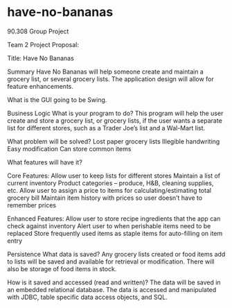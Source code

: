 have-no-bananas
===============

90.308 Group Project

Team 2 Project Proposal:

Title: Have No Bananas

Summary
Have No Bananas will help someone create and maintain a grocery list, or several grocery lists. The application design will allow for feature enhancements.

What is the GUI going to be
Swing.

Business Logic
What is your program to do?
This program will help the user create and store a grocery list, or grocery lists, if the user wants a separate list for different stores, such as a Trader Joe’s list and a Wal-Mart list.

What problem will be solved?
 Lost paper grocery lists
 Illegible handwriting
 Easy modification
 Can store common items

What features will have it?

Core Features:
 Allow user to keep lists for different stores
 Maintain a list of current inventory
 Product categories – produce, H&B, cleaning supplies, etc.
 Allow user to assign a price to items for calculating/estimating total grocery bill
 Maintain item history with prices so user doesn’t have to remember prices

Enhanced Features:
 Allow user to store recipe ingredients that the app can check against inventory
 Alert user to when perishable items need to be replaced
 Store frequently used items as staple items for auto-filling on item entry

Persistence
What data is saved?
Any grocery lists created or food items add to lists will be saved and available for retrieval or modification. There will also be storage of food items in stock.

How is it saved and accessed (read and written)?
The data will be saved in an embedded relational database. The data is accessed and manipulated with JDBC, table specific data access objects, and SQL.
